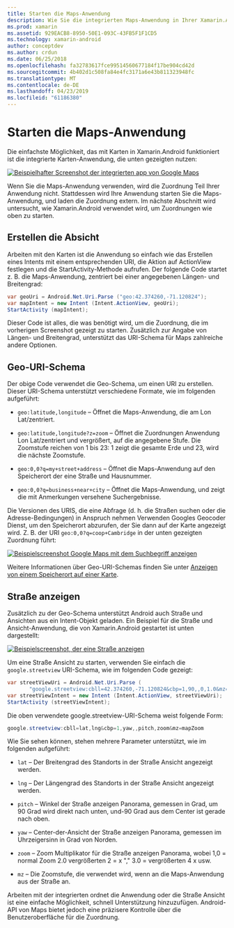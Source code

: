 ```yaml
---
title: Starten die Maps-Anwendung
description: Wie Sie die integrierten Maps-Anwendung in Ihrer Xamarin.Android-app zu starten.
ms.prod: xamarin
ms.assetid: 929EACB8-8950-50E1-093C-43FB5F1F1CD5
ms.technology: xamarin-android
author: conceptdev
ms.author: crdun
ms.date: 06/25/2018
ms.openlocfilehash: fa32783617fce99514560677184f17be904cd42d
ms.sourcegitcommit: 4b402d1c508fa84e4fc3171a6e43b811323948fc
ms.translationtype: MT
ms.contentlocale: de-DE
ms.lasthandoff: 04/23/2019
ms.locfileid: "61186380"
---
```

# <a name="launching-the-maps-application"></a>Starten die Maps-Anwendung

Die einfachste Möglichkeit, das mit Karten in Xamarin.Android funktioniert ist die integrierte Karten-Anwendung, die unten gezeigten nutzen:

[![Beispielhafter Screenshot der integrierten app von Google Maps](maps-application-images/01-mapsapplication.png)](maps-application-images/01-mapsapplication.png#lightbox)

Wenn Sie die Maps-Anwendung verwenden, wird die Zuordnung Teil Ihrer Anwendung nicht. Stattdessen wird Ihre Anwendung starten Sie die Maps-Anwendung, und laden die Zuordnung extern. Im nächste Abschnitt wird untersucht, wie Xamarin.Android verwendet wird, um Zuordnungen wie oben zu starten.


## <a name="creating-the-intent"></a>Erstellen die Absicht

Arbeiten mit den Karten ist die Anwendung so einfach wie das Erstellen eines Intents mit einem entsprechenden URI, die Aktion auf ActionView festlegen und die StartActivity-Methode aufrufen. Der folgende Code startet z. B. die Maps-Anwendung, zentriert bei einer angegebenen Längen- und Breitengrad:

```csharp
var geoUri = Android.Net.Uri.Parse ("geo:42.374260,-71.120824");
var mapIntent = new Intent (Intent.ActionView, geoUri);
StartActivity (mapIntent);
```

Dieser Code ist alles, die was benötigt wird, um die Zuordnung, die im vorherigen Screenshot gezeigt zu starten. Zusätzlich zur Angabe von Längen- und Breitengrad, unterstützt das URI-Schema für Maps zahlreiche andere Optionen.


## <a name="geo-uri-scheme"></a>Geo-URI-Schema

Der obige Code verwendet die Geo-Schema, um einen URI zu erstellen. Dieser URI-Schema unterstützt verschiedene Formate, wie im folgenden aufgeführt:

-   `geo:latitude,longitude` &ndash; Öffnet die Maps-Anwendung, die am Lon Lat/zentriert. 

-   `geo:latitude,longitude?z=zoom` &ndash; Öffnet die Zuordnungen Anwendung Lon Lat/zentriert und vergrößert, auf die angegebene Stufe. Die Zoomstufe reichen von 1 bis 23: 1 zeigt die gesamte Erde und 23, wird die nächste Zoomstufe.

-   `geo:0,0?q=my+street+address` &ndash; Öffnet die Maps-Anwendung auf den Speicherort der eine Straße und Hausnummer. 

-   `geo:0,0?q=business+near+city` &ndash; Öffnet die Maps-Anwendung, und zeigt die mit Anmerkungen versehene Suchergebnisse. 


Die Versionen des URIS, die eine Abfrage (d. h. die Straßen suchen oder die Adresse-Bedingungen) in Anspruch nehmen Verwenden Googles Geocoder Dienst, um den Speicherort abzurufen, der Sie dann auf der Karte angezeigt wird. Z. B. der URI `geo:0,0?q=coop+Cambridge` in der unten gezeigten Zuordnung führt:

[![Beispielscreenshot Google Maps mit dem Suchbegriff anzeigen](maps-application-images/02-mapsearch.png)](maps-application-images/02-mapsearch.png#lightbox)



Weitere Informationen über Geo-URI-Schemas finden Sie unter [Anzeigen von einem Speicherort auf einer Karte](https://developer.android.com/guide/components/intents-common.html#Maps).


## <a name="street-view"></a>Straße anzeigen

Zusätzlich zu der Geo-Schema unterstützt Android auch Straße und Ansichten aus ein Intent-Objekt geladen. Ein Beispiel für die Straße und Ansicht-Anwendung, die von Xamarin.Android gestartet ist unten dargestellt:

[![Beispielscreenshot, der eine Straße anzeigen](maps-application-images/03-streetview.png)](maps-application-images/03-streetview.png#lightbox)

Um eine Straße Ansicht zu starten, verwenden Sie einfach die `google.streetview` URI-Schema, wie im folgenden Code gezeigt:

```csharp
var streetViewUri = Android.Net.Uri.Parse (
       "google.streetview:cbll=42.374260,-71.120824&cbp=1,90,,0,1.0&mz=20");  
var streetViewIntent = new Intent (Intent.ActionView, streetViewUri);  
StartActivity (streetViewIntent);
```

Die oben verwendete google.streetview-URI-Schema weist folgende Form:

```csharp
google.streetview:cbll=lat,lng&cbp=1,yaw,,pitch,zoom&mz=mapZoom
```

Wie Sie sehen können, stehen mehrere Parameter unterstützt, wie im folgenden aufgeführt:

-   `lat` &ndash; Der Breitengrad des Standorts in der Straße Ansicht angezeigt werden.

-   `lng` &ndash; Der Längengrad des Standorts in der Straße Ansicht angezeigt werden.

-   `pitch` &ndash; Winkel der Straße anzeigen Panorama, gemessen in Grad, um 90 Grad wird direkt nach unten, und-90 Grad aus dem Center ist gerade nach oben.

-   `yaw` &ndash; Center-der-Ansicht der Straße anzeigen Panorama, gemessen im Uhrzeigersinn in Grad von Norden.

-   `zoom` &ndash; Zoom Multiplikator für die Straße anzeigen Panorama, wobei 1,0 = normal Zoom 2.0 vergrößerten 2 = x "," 3.0 = vergrößerten 4 x usw.

-   `mz` &ndash; Die Zoomstufe, die verwendet wird, wenn an die Maps-Anwendung aus der Straße an.


Arbeiten mit der integrierten ordnet die Anwendung oder die Straße Ansicht ist eine einfache Möglichkeit, schnell Unterstützung hinzuzufügen. Android-API von Maps bietet jedoch eine präzisere Kontrolle über die Benutzeroberfläche für die Zuordnung.
